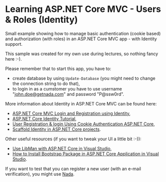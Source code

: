 # Learning ASP.NET Core MVC - Users & Roles (Identity)

Small example showing how to manage basic authentication (cookie based) and authorization (with roles) in an ASP.NET Core MVC app - with Identity support.

This sample was created for my own use during lectures, so nothing fancy here :-).

Please remember that to start this app, you have to:

- create database by using `Update-Database` (you might need to change the connection string to do that),
- to login in as a cumstomer you have to use username "john.doe@getnada.com" and password "P@ssw0rd".

More information about Identity in ASP.NET Core MVC can be found here: 

- [ASP.NET Core MVC Login and Registration using Identity](https://youtu.be/CzRM-hOe35o),
- [ASP.NET Core Identity Tutorial](https://www.tektutorialshub.com/asp-net-core/asp-net-core-identity-tutorial/),
- [User Registration & login Using Cookie Authentication ASP.NET Core](https://www.tektutorialshub.com/asp-net-core/user-registration-login-using-cookie-authentication-asp-net-core/),
- [Scaffold Identity in ASP.NET Core projects](https://learn.microsoft.com/en-us/aspnet/core/security/authentication/scaffold-identity?view=aspnetcore-7.0&tabs=visual-studio).

Other useful resources (if you want to tweak your UI a little bit :-)):

- [Use LibMan with ASP.NET Core in Visual Studio](https://learn.microsoft.com/en-us/aspnet/core/client-side/libman/libman-vs?view=aspnetcore-7.0), 
- [How to Install Bootstrap Package in ASP.NET Core Application in Visual Studio](https://www.yogihosting.com/install-bootstrap-aspnet-core/).

If you want to test that you can register a new user (with an e-mail verification), you might use [Nada](https://getnada.com/).
